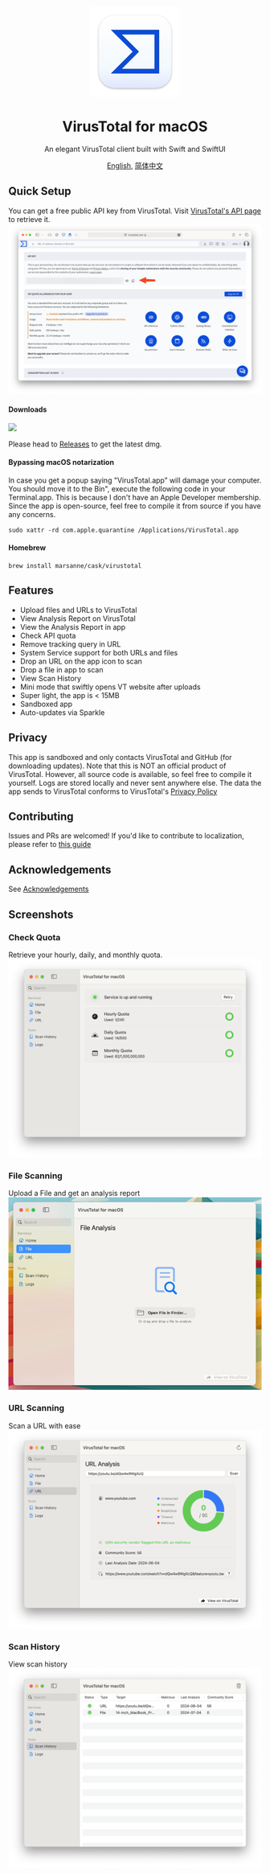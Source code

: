 <p align="center">
<img height="180" src="https://github.com/Jerry23011/VirusTotal-macOS/blob/main/Resources/AppIcon.png" />
</p>

<h1 align="center">VirusTotal for macOS</h1>

<p align="center"> An elegant VirusTotal client built with Swift and SwiftUI</p>

<p align="center">
<a href="https://github.com/Jerry23011/VirusTotal-macOS/blob/main/README.md">English</a>,
<a href="https://github.com/Jerry23011/VirusTotal-macOS/blob/main/README_CN.md">简体中文</a>
</p>

## Quick Setup
You can get a free public API key from VirusTotal. Visit [VirusTotal's API page](https://www.virustotal.com/gui/my-apikey) to retrieve it.
<img src="https://github.com/Jerry23011/VirusTotal-macOS/blob/main/Resources/API.png"/>
#### Downloads
<img src="https://img.shields.io/badge/macOS-14.0-green"/>

Please head to [Releases](https://github.com/Jerry23011/VirusTotal-macOS/releases) to get the latest dmg.
#### Bypassing macOS notarization
In case you get a popup saying "VirusTotal.app” will damage your computer. You should move it to the Bin", execute the following code in your Terminal.app. This is because I don't have an Apple Developer membership. Since the app is open-source, feel free to compile it from source if you have any concerns.

```
sudo xattr -rd com.apple.quarantine /Applications/VirusTotal.app
```
#### Homebrew
```
brew install marsanne/cask/virustotal
```
## Features
- Upload files and URLs to VirusTotal
- View Analysis Report on VirusTotal
- View the Analysis Report in app
- Check API quota
- Remove tracking query in URL
- System Service support for both URLs and files
- Drop an URL on the app icon to scan
- Drop a file in app to scan
- View Scan History
- Mini mode that swiftly opens VT website after uploads
- Super light, the app is < 15MB
- Sandboxed app
- Auto-updates via Sparkle
## Privacy
This app is sandboxed and only contacts VirusTotal and GitHub (for downloading updates).
Note that this is NOT an official product of VirusTotal. However, all source code is available, so feel free to compile it yourself.
Logs are stored locally and never sent anywhere else.
The data the app sends to VirusTotal conforms to VirusTotal's [Privacy Policy](https://docs.virustotal.com/docs/privacy-policy)
## Contributing
Issues and PRs are welcomed! If you'd like to contribute to localization, please refer to [this guide](https://github.com/Jerry23011/VirusTotal-macOS/blob/main/Resources/Docs/Localization-Guide_EN.md)
## Acknowledgements
See [Acknowledgements](https://github.com/Jerry23011/VirusTotal-macOS/blob/main/ACKNOWLEDGEMENTS.md)
## Screenshots
### Check Quota
Retrieve your hourly, daily, and monthly quota.
<img src="https://github.com/Jerry23011/VirusTotal-macOS/blob/main/Resources/HomePage_EN.png"/>
### File Scanning
Upload a File and get an analysis report
<img src="https://github.com/Jerry23011/VirusTotal-macOS/blob/main/Resources/File_EN.gif"/>
### URL Scanning
Scan a URL with ease
<img src="https://github.com/Jerry23011/VirusTotal-macOS/blob/main/Resources/URL_EN.png"/>
### Scan History
View scan history
<img src="https://github.com/Jerry23011/VirusTotal-macOS/blob/main/Resources/ScanHistory_EN.png"/>